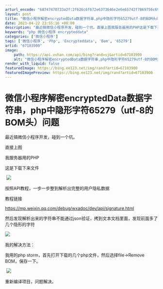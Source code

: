 ```yaml
---
arturl_encode: "68747470733a2f:2f626c6f672e6373646e2e6e65742f7869756c69616e303032:2f61727469636c652f64657461696c732f3637313033393030"
layout: post
title: "微信小程序解密encryptedData数据字符串,php中隐形字符65279utf-8的BOM头问题"
date: 2023-04-22 23:55:16 +08:00
description: "最近搞微信小程序开发，碰到一个坑。直接上图我服务器用的PHP这是下载下来文件按照API教程，一步一步"
keywords: "php 微信小程序 encrypteddata"
categories: ['微信小程序']
tags: ['微信小程序', 'Php', 'Encrypteddata', 'Bom', '65279']
artid: "67103900"
image:
    path: https://api.vvhan.com/api/bing?rand=sj&artid=67103900
    alt: "微信小程序解密encryptedData数据字符串,php中隐形字符65279utf-8的BOM头问题"
render_with_liquid: false
featuredImage: https://bing.ee123.net/img/rand?artid=67103900
featuredImagePreview: https://bing.ee123.net/img/rand?artid=67103900
---
```


# 微信小程序解密encryptedData数据字符串，php中隐形字符65279（utf-8的BOM头）问题

最近搞微信小程序开发，碰到一个坑。

直接上图

我服务器用的PHP

这是下载下来文件

![]()
![](https://img-blog.csdn.net/20170328000103328?watermark/2/text/aHR0cDovL2Jsb2cuY3Nkbi5uZXQveGl1bGlhbjAwMg==/font/5a6L5L2T/fontsize/400/fill/I0JBQkFCMA==/dissolve/70/gravity/Center)

按照API教程，一步一步整到解析出完整的用户隐私数据

教程链接

https://mp.weixin.qq.com/debug/wxadoc/dev/api/signature.html

然后发现解析出来的字符串不能通过json验证，拷到文本文档里面，发现前面多了几个隐形的字符

![](https://img-blog.csdn.net/20170328000230221?watermark/2/text/aHR0cDovL2Jsb2cuY3Nkbi5uZXQveGl1bGlhbjAwMg==/font/5a6L5L2T/fontsize/400/fill/I0JBQkFCMA==/dissolve/70/gravity/Center)
![]()

我的解决方法：

我用的php storm，首先打开下载的几个php文件，然后选择file->Remove BOM，保存一下。

![]()
![](https://img-blog.csdn.net/20170328000336846?watermark/2/text/aHR0cDovL2Jsb2cuY3Nkbi5uZXQveGl1bGlhbjAwMg==/font/5a6L5L2T/fontsize/400/fill/I0JBQkFCMA==/dissolve/70/gravity/Center)

重新编译项目，问题解决。